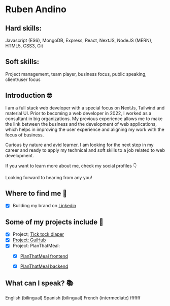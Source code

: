 # Ruben Andino

## Hard skills:

Javascript (ES6), MongoDB, Express, React, NextJS, NodeJS (MERN), HTML5, CSS3, Git

## Soft skills:
Project management, team player, business focus, public speaking, client/user focus

## Introduction 🤓

I am a full stack web developer with a special focus on NextJs, Tailwind and material UI. Prior to becoming a web developer in 2022, I worked as a consultant in big organizations. My previous experience allows me to make the link between the business and the development of web applications, which helps in improving the user experience and aligning my work with the focus of business. 

Curious by nature and avid learner. I am looking for the next step in my career and ready to apply my technical and soft skills to a job related to web development.

If you want to learn more about me, check my social profiles 👇 

Looking forward to hearing from any you!

## Where to find me 📍

- [x] Building my brand on [Linkedin](https://www.linkedin.com/in/ruben-andino/)

## Some of my projects include 👾

- [x] Project; [Tick tock diaper](https://github.com/rubenanlo/tick-tock-diaper)
- [x] [Project: GuiHub](https://github.com/rubenanlo/guithub)
- [x] Project: PlanThatMeal:
    - [x] [PlanThatMeal frontend](https://github.com/rubenanlo/plan-that-meal-client)
    - [x] [PlanThatMeal backend](https://github.com/rubenanlo/plan-that-meal-server)


## What can I speak? 📚

English (bilingual)
Spanish (bilingual)
French (intermediate)
fffffff
